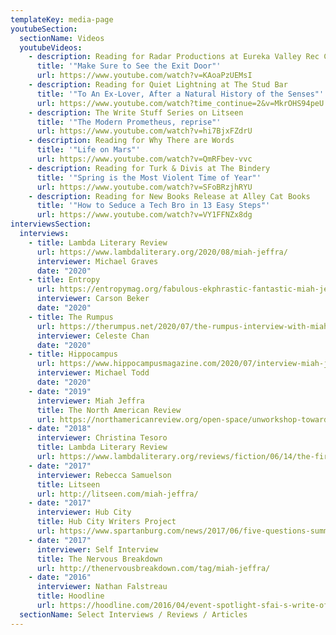 ```yaml
---
templateKey: media-page
youtubeSection:
  sectionName: Videos
  youtubeVideos:
    - description: Reading for Radar Productions at Eureka Valley Rec Center
      title: '"Make Sure to See the Exit Door"'
      url: https://www.youtube.com/watch?v=KAoaPzUEMsI
    - description: Reading for Quiet Lightning at The Stud Bar
      title: '"To An Ex-Lover, After a Natural History of the Senses"'
      url: https://www.youtube.com/watch?time_continue=2&v=MkrOHS94peU
    - description: The Write Stuff Series on Litseen
      title: '"The Modern Prometheus, reprise"'
      url: https://www.youtube.com/watch?v=hi7BjxFZdrU
    - description: Reading for Why There are Words
      title: '"Life on Mars"'
      url: https://www.youtube.com/watch?v=QmRFbev-vvc
    - description: Reading for Turk & Divis at The Bindery
      title: '"Spring is the Most Violent Time of Year"'
      url: https://www.youtube.com/watch?v=SFoBRzjhRYU
    - description: Reading for New Books Release at Alley Cat Books
      title: '"How to Seduce a Tech Bro in 13 Easy Steps"'
      url: https://www.youtube.com/watch?v=VY1FFNZx8dg
interviewsSection:
  interviews:
    - title: Lambda Literary Review
      url: https://www.lambdaliterary.org/2020/08/miah-jeffra/
      interviewer: Michael Graves
      date: "2020"
    - title: Entropy
      url: https://entropymag.org/fabulous-ekphrastic-fantastic-miah-jeffra/
      interviewer: Carson Beker
      date: "2020"
    - title: The Rumpus
      url: https://therumpus.net/2020/07/the-rumpus-interview-with-miah-jeffra/
      interviewer: Celeste Chan
      date: "2020"
    - title: Hippocampus
      url: https://www.hippocampusmagazine.com/2020/07/interview-miah-jeffra-author-of-the-fabulous-ekphrastic-fantastic/
      interviewer: Michael Todd
      date: "2020"
    - date: "2019"
      interviewer: Miah Jeffra
      title: The North American Review
      url: https://northamericanreview.org/open-space/unworkshop-towards-critical-expansiveness-writers-miah-jeffra-0
    - date: "2018"
      interviewer: Christina Tesoro
      title: Lambda Literary Review
      url: https://www.lambdaliterary.org/reviews/fiction/06/14/the-first-church-of-whats-happening-by-miah-jeffra/
    - date: "2017"
      interviewer: Rebecca Samuelson
      title: Litseen
      url: http://litseen.com/miah-jeffra/
    - date: "2017"
      interviewer: Hub City
      title: Hub City Writers Project
      url: https://www.spartanburg.com/news/2017/06/five-questions-summer-2017-writer-residence-miah-jeffra/
    - date: "2017"
      interviewer: Self Interview
      title: The Nervous Breakdown
      url: http://thenervousbreakdown.com/tag/miah-jeffra/
    - date: "2016"
      interviewer: Nathan Falstreau
      title: Hoodline
      url: https://hoodline.com/2016/04/event-spotlight-sfai-s-write-of-way-literary-festival-features-students-small-press
  sectionName: Select Interviews / Reviews / Articles
---
```

